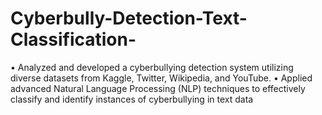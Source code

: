 # Cyberbully-Detection-Text-Classification-
• Analyzed and developed a cyberbullying detection system utilizing diverse datasets from Kaggle, Twitter, Wikipedia, and YouTube. • Applied advanced Natural Language Processing (NLP) techniques to effectively classify and identify instances of cyberbullying in text data
